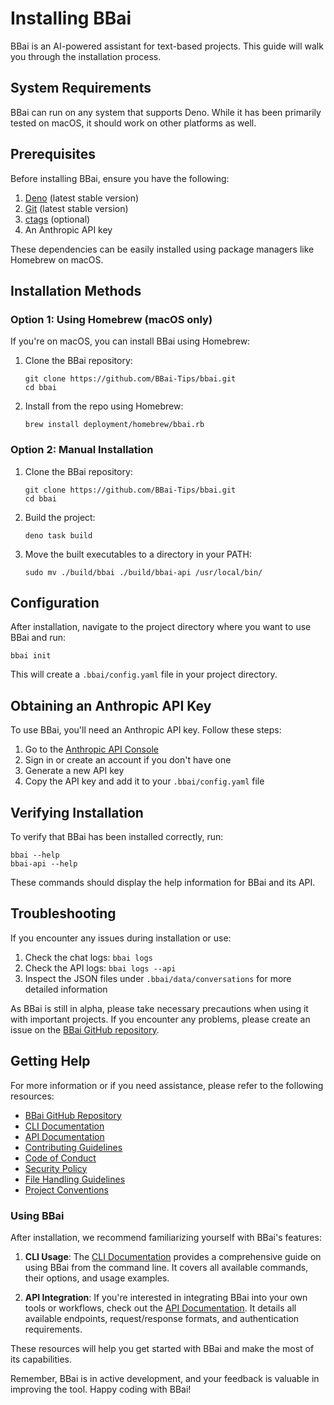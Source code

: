 # Installing BBai

BBai is an AI-powered assistant for text-based projects. This guide will walk you through the installation process.

## System Requirements

BBai can run on any system that supports Deno. While it has been primarily tested on macOS, it should work on other platforms as well.

## Prerequisites

Before installing BBai, ensure you have the following:

1. [Deno](https://deno.com/) (latest stable version)
2. [Git](https://git-scm.com/) (latest stable version)
3. [ctags](https://github.com/universal-ctags/ctags) (optional)
4. An Anthropic API key

These dependencies can be easily installed using package managers like Homebrew on macOS.

## Installation Methods

### Option 1: Using Homebrew (macOS only)

If you're on macOS, you can install BBai using Homebrew:

1. Clone the BBai repository:
   ```
   git clone https://github.com/BBai-Tips/bbai.git
   cd bbai
   ```

2. Install from the repo using Homebrew:
   ```
   brew install deployment/homebrew/bbai.rb
   ```

### Option 2: Manual Installation

1. Clone the BBai repository:
   ```
   git clone https://github.com/BBai-Tips/bbai.git
   cd bbai
   ```

2. Build the project:
   ```
   deno task build
   ```

3. Move the built executables to a directory in your PATH:
   ```
   sudo mv ./build/bbai ./build/bbai-api /usr/local/bin/
   ```

## Configuration

After installation, navigate to the project directory where you want to use BBai and run:

```
bbai init
```

This will create a `.bbai/config.yaml` file in your project directory.

## Obtaining an Anthropic API Key

To use BBai, you'll need an Anthropic API key. Follow these steps:

1. Go to the [Anthropic API Console](https://console.anthropic.com/settings/keys)
2. Sign in or create an account if you don't have one
3. Generate a new API key
4. Copy the API key and add it to your `.bbai/config.yaml` file

## Verifying Installation

To verify that BBai has been installed correctly, run:

```
bbai --help
bbai-api --help
```

These commands should display the help information for BBai and its API.

## Troubleshooting

If you encounter any issues during installation or use:

1. Check the chat logs: `bbai logs`
2. Check the API logs: `bbai logs --api`
3. Inspect the JSON files under `.bbai/data/conversations` for more detailed information

As BBai is still in alpha, please take necessary precautions when using it with important projects. If you encounter any problems, please create an issue on the [BBai GitHub repository](https://github.com/BBai-Tips/bbai).

## Getting Help

For more information or if you need assistance, please refer to the following resources:

- [BBai GitHub Repository](https://github.com/BBai-Tips/bbai)
- [CLI Documentation](docs/CLI.md)
- [API Documentation](docs/API.md)
- [Contributing Guidelines](docs/CONTRIBUTING.md)
- [Code of Conduct](docs/CODE_OF_CONDUCT.md)
- [Security Policy](docs/SECURITY.md)
- [File Handling Guidelines](docs/FILE_HANDLING.md)
- [Project Conventions](CONVENTIONS.md)

### Using BBai

After installation, we recommend familiarizing yourself with BBai's features:

1. **CLI Usage**: The [CLI Documentation](docs/CLI.md) provides a comprehensive guide on using BBai from the command line. It covers all available commands, their options, and usage examples.

2. **API Integration**: If you're interested in integrating BBai into your own tools or workflows, check out the [API Documentation](docs/API.md). It details all available endpoints, request/response formats, and authentication requirements.

These resources will help you get started with BBai and make the most of its capabilities.

Remember, BBai is in active development, and your feedback is valuable in improving the tool. Happy coding with BBai!
